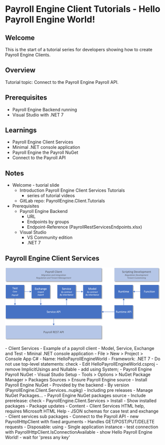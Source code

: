 # Payroll Engine Client Tutorials - Hello Payroll Engine World!

## Welcome

This is the start of a tutorial series for developers showing how to create Payroll Engine Clients.


## Overview

Tutorial topic: Connect to the Payroll Engine Payroll API.

## Prerequisites

- Payroll Engine Backend running
- Visual Studio with .NET 7

## Learnings

- Payroll Engine Client Services
- Minimal .NET console application
- Payroll Engine the Payroll NuGet
- Connect to the Payroll API

## Notes

- Welcome - tuorial slide
	- Introduction Payroll Engine Client Services Tutorials
		- series of tutorial videos
	- GitLab repo: PayrollEngine.Client.Tutorials
- Prerequisites
	- Payroll Engine Backend
		- URL
		- Endpoints by groups
		- Endpoint-Reference (PayrollRestServicesEndpoints.xlsx)
	- Visual Studio
		- VS Community edition
		- .NET 7

## Payroll Engine Client Services
<p>
  <img src="./ClientServices.png" width="800px" alt="Payroll Engine Client Services">
</p>
- Client Services
	- Example of a payroll client
	- Model, Service, Exchange and Test
- Mininal .NET console application
	- File > New > Project > Console App C#
		- Name: HelloPayrollEngineWorld
		- Framework: .NET 7
		- Do not use top-level statements: check
	- Edit HelloPayrollEngineWorld.csproj
		- remove ImplicitUsings and Nullable
		- add using System;
- Payroll Engine Payroll NuGet
	- Visual Studio Setup
		- Tools > Options > NuGet Package Manager > Packages Sources > Ensure Payroll Engine source
	- Install Payroll Engine NuGet
		- Provided by the backend
			- By version (PayrollEngine.Client.Services.<Version>.nupkg)
			- Including pre releases
		- Manage NuGet Packages...
			- Payroll Engine NuGet packages source
			- Include prerelease: check
			- PayrollEngine.Client.Services > Install
			- Show installed packages
			- Package updates
	- Content
		- Client Services HTML help, requires Microsoft HTML Help
		- JSON schemas for case test and exchange
	- Client services sub packages
- Connect to the Payroll API
	- new PayrollHttpClient with fixed arguments
		- Handles GET/POST/PUT/DELETE requests
		- Disposable: using
		- Single application instance
	- test connection with PayrollHttpClient.IsConnectionAvailable
		- show Hello Payroll Engine World!
		- wait for 'press any key'
